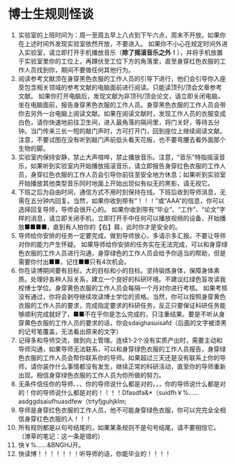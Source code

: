 # 博士生规则怪谈

1. 实验室的上班时间为：周一至周五早上八点到下午六点，周末不开放。如果你在上述时间外发现实验室依然开放，不要进入。
   如果你不小心在规定时间外进入实验室，请立即打开手机播放音乐（**除了摇滚音乐之外！**），并将手机放置于实验室里你的工位上，再蹲伏至工位下方的角落里，直至身穿红色衣服的工作人员找到你，期间不要做任何其他行为。
2. 阅读参考文献须在身穿黑色衣服的工作人员的引导下进行，他们会引导你入座至包含相关领域的参考文献的电脑面前进行阅读。只能读顶刊/顶会文章参考文献。
   如果你打开电脑后，发现文献为非顶刊/顶会论文，请立即关闭电脑，坐在电脑面前，报告身穿黑色衣服的工作人员。身穿黑色衣服的工作人员会带你去另外一台电脑上阅读文献。如果在阅读文献时，发现工作人员的衣服变成白色，请你快速地前往卫生间，进入最角落的隔间里，将门关好，等待五分钟。当门传来三长一短的敲门声时，方可打开门，回到座位上继续阅读文献。注意，不要试图在没有听到敲门声前低头看天花板，也不要弯腰去看外面那个生物的脚。
3. 实验室内保持安静，禁止大声喧哗，禁止播放音乐。注意，“音乐”特指摇滚音乐，如果听到实验室内开始播放摇滚音乐，请立即报告身穿红色衣服的工作人员，身穿红色衣服的工作人员会引导你前往至安全地方休息；如果听到实验室开始播放其他类型音乐同时地面上开始出现似有似无的黑影，请无视它。
4. 下班之后为自由时间，通信方式不用时刻保持在线。下班后收到导师消息，无需在五分钟内回复。当然，如果你收到带有“！！！”或“AAA”的信息，你可以选择回复导师，导师会很开心的。
   如果你收到带有“毕业”、“工作”、“论文”字样的消息，请立即关闭手机，立即打开手中任何可以播放视频的设备，开始播放■■■■，直到有人拍你的【右】肩，此时你才是安全的。
5. 导师给你安排的任务一定要完成。做到导师放心，多请示多汇报。不要让导师对你的能力产生怀疑。
   如果导师给你安排的任务实在无法完成，可以和身穿绿色衣服的工作人员进行沟通，身穿绿色的工作人员会给予你适当的帮助，但是需要你付出■■，记住■■只有4次机会。
6. 你在读博期间要有目标，大的目标和小的目标。坚持锻炼身体，保障身体素质。处理好各种人际关系，建立一个良好的科研环境。不建议红绿色盲攻读我校博士学位。身穿黄色衣服的工作人员会每隔一个月对你进行考核。
   如果考核没有通过，你将会剥夺继续攻读博士学位的资格。当然，你可以按照身穿黄色衣服的工作人员的要求，完成指定要求的科研任务，反正只要保证科研任务能够顺利完成就好了，■■不在乎你是怎么完成的，只注重结果。要是不听从身穿黄色衣服的工作人员的要求的话，你会sdaighasuisafd（后面的文字被漆黑的记号笔覆盖，无法看出原来的文字）
7. 记得多和导师交流，做到向上管理。连续1-2个没有实质产出时，需要主动和导师沟通，如果导师无法联系，可以和身穿绿色衣服的工作人员报告，身穿绿色衣服的工作人员会帮你联系你的导师。如果超过三天还是没有联系上你的导师，请你装作什么事情都没有发生，继续正常的科研活动，直至你的导师重新出现。相信身穿绿色衣服的工作人员为你所做的努力。
8. 无条件信任你的导师、、、你的导师说什么都是对的，，，你的导师说什么都是对的！你的导师说什么都是对的！！！！Dfasdfa&*（suidfh￥%……asdggdsaiufhuasdfew（trtyfjguhjklm;
9. 导师是身穿红色衣服的工作人员，他不可能身穿绿色衣服，你可以完完全全相信身穿红色衣服的人！！！
10. 所有规则都是以句号结尾的，如果某条规则不是句号结尾，请不要相信它。
    （潦草的笔记：这一条是错的）
11. 快￥%……&BNGHJ开。
12. 快读博！！！！！！！听导师的话，你能毕业的！！！！


